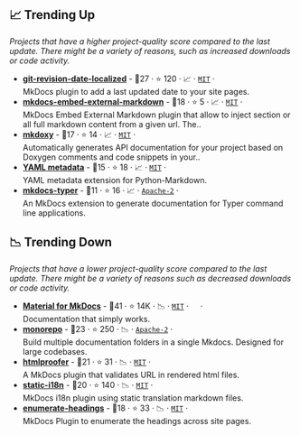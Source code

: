 ## 📈 Trending Up

_Projects that have a higher project-quality score compared to the last update. There might be a variety of reasons, such as increased downloads or code activity._

- <b><a href="https://github.com/timvink/mkdocs-git-revision-date-localized-plugin">git-revision-date-localized</a></b>  - 🥇27 ·  ⭐ 120 · 📈 · <code><a href="http://bit.ly/34MBwT8">MIT</a></code> · <code><img src="https://cdn.icon-icons.com/icons2/1465/PNG/512/701electricplug_100845.png" style="display:inline;" width="13" height="13"></code><br>MkDocs plugin to add a last updated date to your site pages.
- <b><a href="https://github.com/fire1ce/mkdocs-embed-external-markdown">mkdocs-embed-external-markdown</a></b>  - 🥈18 ·  ⭐ 5 · 📈 · <code><a href="http://bit.ly/34MBwT8">MIT</a></code> · <code><img src="https://cdn.icon-icons.com/icons2/1465/PNG/512/701electricplug_100845.png" style="display:inline;" width="13" height="13"></code><br>MkDocs Embed External Markdown plugin that allow to inject section or all full markdown content from a given url. The..
- <b><a href="https://github.com/JakubAndrysek/MkDoxy">mkdoxy</a></b>  - 🥈17 ·  ⭐ 14 · 📈 · <code><a href="http://bit.ly/34MBwT8">MIT</a></code> · <code><img src="https://cdn.icon-icons.com/icons2/1465/PNG/512/701electricplug_100845.png" style="display:inline;" width="13" height="13"></code><br>Automatically generates API documentation for your project based on Doxygen comments and code snippets in your..
- <b><a href="https://github.com/sivakov512/python-markdown-full-yaml-metadata">YAML metadata</a></b>  - 🥈15 ·  ⭐ 18 · 📈 · <code><a href="http://bit.ly/34MBwT8">MIT</a></code> · <code><img src="https://cdn.icon-icons.com/icons2/1459/PNG/512/2799201-jigsaw-processing_99781.png" style="display:inline;" width="13" height="13"></code><br>YAML metadata extension for Python-Markdown.
- <b><a href="https://github.com/bruce-szalwinski/mkdocs-typer">mkdocs-typer</a></b>  - 🥉11 ·  ⭐ 16 · 📈 · <code><a href="http://bit.ly/3nYMfla">Apache-2</a></code> · <code><img src="https://cdn.icon-icons.com/icons2/1459/PNG/512/2799201-jigsaw-processing_99781.png" style="display:inline;" width="13" height="13"></code><br>An MkDocs extension to generate documentation for Typer command line applications.

## 📉 Trending Down

_Projects that have a lower project-quality score compared to the last update. There might be a variety of reasons such as decreased downloads or code activity._

- <b><a href="https://github.com/squidfunk/mkdocs-material">Material for MkDocs</a></b>  - 🥇41 ·  ⭐ 14K · 📉 · <code><a href="http://bit.ly/34MBwT8">MIT</a></code> · <code><img src="https://cdn.icon-icons.com/icons2/1495/PNG/512/preferencesdesktoptheme_102980.png" style="display:inline;" width="13" height="13"></code> · <code><img src="https://cdn.icon-icons.com/icons2/1465/PNG/512/701electricplug_100845.png" style="display:inline;" width="13" height="13"></code><br>Documentation that simply works.
- <b><a href="https://github.com/backstage/mkdocs-monorepo-plugin">monorepo</a></b>  - 🥇23 ·  ⭐ 250 · 📉 · <code><a href="http://bit.ly/3nYMfla">Apache-2</a></code> · <code><img src="https://cdn.icon-icons.com/icons2/1465/PNG/512/701electricplug_100845.png" style="display:inline;" width="13" height="13"></code><br>Build multiple documentation folders in a single Mkdocs. Designed for large codebases.
- <b><a href="https://github.com/manuzhang/mkdocs-htmlproofer-plugin">htmlproofer</a></b>  - 🥇21 ·  ⭐ 31 · 📉 · <code><a href="http://bit.ly/34MBwT8">MIT</a></code> · <code><img src="https://cdn.icon-icons.com/icons2/1465/PNG/512/701electricplug_100845.png" style="display:inline;" width="13" height="13"></code><br>A MkDocs plugin that validates URL in rendered html files.
- <b><a href="https://github.com/ultrabug/mkdocs-static-i18n">static-i18n</a></b>  - 🥇20 ·  ⭐ 140 · 📉 · <code><a href="http://bit.ly/34MBwT8">MIT</a></code> · <code><img src="https://cdn.icon-icons.com/icons2/1465/PNG/512/701electricplug_100845.png" style="display:inline;" width="13" height="13"></code><br>MkDocs i18n plugin using static translation markdown files.
- <b><a href="https://github.com/timvink/mkdocs-enumerate-headings-plugin">enumerate-headings</a></b>  - 🥈18 ·  ⭐ 33 · 📉 · <code><a href="http://bit.ly/34MBwT8">MIT</a></code> · <code><img src="https://cdn.icon-icons.com/icons2/1465/PNG/512/701electricplug_100845.png" style="display:inline;" width="13" height="13"></code><br>MkDocs Plugin to enumerate the headings across site pages.

